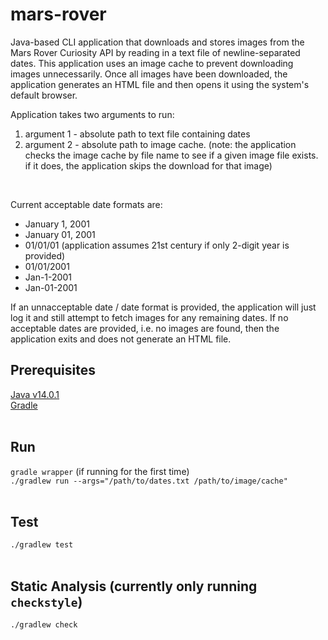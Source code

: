# mars-rover
Java-based CLI application that downloads and stores images from the Mars Rover Curiosity API by reading in a text file of newline-separated dates. This application uses an image cache to prevent downloading images unnecessarily. Once all images have been downloaded, the application generates an HTML file and then opens it using the system's default browser.
<br />

Application takes two arguments to run:
1. argument 1 - absolute path to text file containing dates
2. argument 2 - absolute path to image cache. (note: the application checks the image cache by file name to see if a given image file exists. if it does, the application skips the download for that image)
<br />

Current acceptable date formats are:
- January 1, 2001 <br />
- January 01, 2001 <br />
- 01/01/01 (application assumes 21st century if only 2-digit year is provided) <br />
- 01/01/2001 <br />
- Jan-1-2001 <br />
- Jan-01-2001 <br />

If an unnacceptable date / date format is provided, the application will just log it and still attempt to fetch images for any remaining dates. If no acceptable dates are provided, i.e. no images are found, then the application exits and does not generate an HTML file.
<br />

## Prerequisites
[Java v14.0.1](https://www.oracle.com/java/technologies/javase-downloads.html) <br />
[Gradle](https://gradle.org/install/) <br />
<br />

## Run
`gradle wrapper` (if running for the first time) <br />
`./gradlew run --args="/path/to/dates.txt /path/to/image/cache"` <br />
<br />

## Test
`./gradlew test` <br />
<br />

## Static Analysis (currently only running `checkstyle`)
`./gradlew check`
